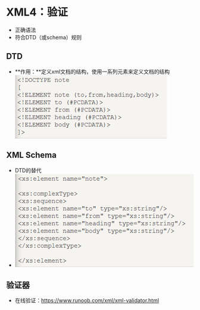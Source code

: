 # XML4：验证

* 正确语法
* 符合DTD（或schema）规则

## DTD

* **作用：**定义xml文档的结构，使用一系列元素来定义文档的结构![avatar](图片引入\QQ截图20200301212201.png)

## XML Schema

* DTD的替代
* ![avatar](图片引入\QQ截图20200301212338.png)

## 验证器

* 在线验证：https://www.runoob.com/xml/xml-validator.html

